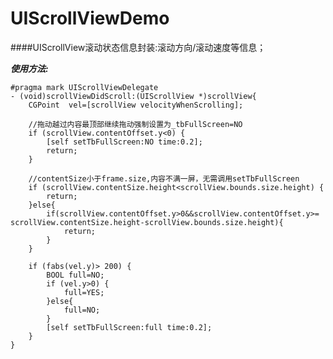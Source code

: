 UIScrollViewDemo
================

####UIScrollView滚动状态信息封装:滚动方向/滚动速度等信息；


***使用方法:***

	#pragma mark UIScrollViewDelegate
	- (void)scrollViewDidScroll:(UIScrollView *)scrollView{
	    CGPoint  vel=[scrollView velocityWhenScrolling];
	    
	    //拖动越过内容最顶部继续拖动强制设置为_tbFullScreen=NO
	    if (scrollView.contentOffset.y<0) {
	        [self setTbFullScreen:NO time:0.2];
	        return;
	    }
	    
	    //contentSize小于frame.size,内容不满一屏，无需调用setTbFullScreen
	    if (scrollView.contentSize.height<scrollView.bounds.size.height) {
	        return;
	    }else{
	        if(scrollView.contentOffset.y>0&&scrollView.contentOffset.y>= scrollView.contentSize.height-scrollView.bounds.size.height){
	            return;
	        }
	    }
	
	    if (fabs(vel.y)> 200) {
	        BOOL full=NO;
	        if (vel.y>0) {
	            full=YES;
	        }else{
	            full=NO;
	        }
	        [self setTbFullScreen:full time:0.2];
	    }
	}

